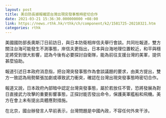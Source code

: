 ```yaml
---
layout: post
title: 美日防長據報確認台灣出現突發事態時密切合作
date: 2021-03-21 15:36:30.000000000 +08:00
link: https://news.rthk.hk/rthk/ch/component/k2/1581725-20210321.htm
categories: rthk
---
```


美國國防部長奧斯汀日前訪日，與日本防衛相岸信夫舉行會談。共同社報道，雙方關注台海可能發生不測事態，岸信夫更指出，日本與台海地理位置較近，和平與穩定將受到很大影響，認為今後有必要探討自衛隊，能為前往支援台灣的美軍，提供甚麼協助。

報道引述日本政府消息指，把台灣突發事態作為會談議題的要求，由美方提出，雙方一致認為局勢緊張加劇或導致武力衝突，確認在台灣出現突發事態時密切合作。

報道又說，日本政府內部暗中認定台灣突發事態，屬於若放任不管，恐將發展為對日直接武力攻擊的重要影響事態，正探討能否發出命令，保護美軍艦船和飛機。美方在會上未有提出具體應對措施。

在北京，國台辦發言人早前表示，台灣問題是中國內政，不容任何外來干涉。
